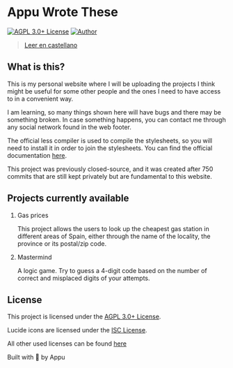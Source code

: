 # Appu Wrote These

[![AGPL 3.0+ License](https://img.shields.io/github/license/appuchias/appuwrotethese?label=License&style=flat-square)](https://github.com/appuchias/appuwrotethese/blob/master/LICENSE)
[![Author](https://img.shields.io/badge/Project%20by-Appu-9cf?style=flat-square)](https://github.com/appuchias)

> [Leer en castellano](README_es.md)

## What is this?

This is my personal website where I will be uploading the projects I think might be useful for some other people and the ones I need to have access to in a convenient way.

I am learning, so many things shown here will have bugs and there may be something broken.
In case something happens, you can contact me through any social network found in the web footer.

The official less compiler is used to compile the stylesheets, so you will need to install it in order to join the stylesheets.
You can find the official documentation [here](http://lesscss.org/usage/#command-line-usage).

This project was previously closed-source, and it was created after 750 commits that are still kept privately but are fundamental to this website.

## Projects currently available

1. Gas prices

    This project allows the users to look up the cheapest gas station in different areas of Spain,
    either through the name of the locality, the province or its postal/zip code.

2. Mastermind

    A logic game.
    Try to guess a 4-digit code based on the number of correct and misplaced digits of your attempts.

## License

This project is licensed under the [AGPL 3.0+ License](https://github.com/appuchias/appuwrotethese/blob/master/LICENSE).

Lucide icons are licensed under the [ISC License](https://github.com/lucide-icons/lucide/blob/main/LICENSE).

All other used licenses can be found [here](https://app.fossa.com/attribution/c83e0483-56e3-4236-91c7-45aaf481987b)

Built with 🖤 by Appu
